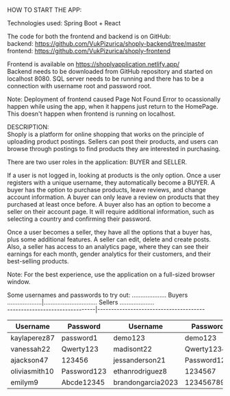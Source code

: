 HOW TO START THE APP:<br>

Technologies used: Spring Boot + React <br>

The code for both the frontend and backend is on GitHub:<br>
backend: https://github.com/VukPizurica/shoply-backend/tree/master<br>
frontend: https://github.com/VukPizurica/shoply-frontend<br>

Frontend is available on https://shoplyapplication.netlify.app/ <br>
Backend needs to be downloaded from GitHub repository and started on localhost 8080. SQL server needs to be running and there has to be a connection with username root and password root. 

Note: Deployment of frontend caused Page Not Found Error to ocassionally happen while using the app, when it happens just return to the HomePage. This doesn't happen when frontend is running on localhost.



DESCRIPTION:
<br>
Shoply is a platform for online shopping that works on the principle of uploading product postings. Sellers can post their products, and users can browse through postings to find products they are interested in purchasing.

There are two user roles in the application: BUYER and SELLER.

If a user is not logged in, looking at products is the only option. Once a user registers with a unique username, they automatically become a BUYER. A buyer has the option to purchase products, leave reviews, and change account information. A buyer can only leave a review on products that they purchased at least once before. A buyer also has an option to become a seller on their account page. It will require additional information, such as selecting a country and confirming their password. 

Once a user becomes a seller, they have all the options that a buyer has, plus some additional features. A seller can edit, delete and create posts. Also, a seller has access to an analytics page, where they can see their earnings for each month, gender analytics for their customers, and their best-selling products.

Note: For the best experience, use the application on a full-sized browser window.


Some usernames and passwords to try out:
 .................... Buyers ....................|............................... Sellers ....................           
--------------------------------|---------------------------------------

| Username       | Password     | Username          | Password          |
|----------------|--------------|-------------------|-------------------|
| kaylaperez87   | password1    | demo123           | demo123           |
| vanessah22     | Qwerty123    | madisont22        | Qwerty12345       |
| ajackson47     | 123456       | jessanderson21    | Password123       |
| oliviasmith10  | Password123  | ethanrodriguez8   | 1234567           |
| emilym9        | Abcde12345   | brandongarcia2023 | 123456789         |


